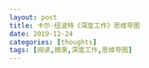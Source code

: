 ```yaml
---
layout: post
title: 卡尔·纽波特《深度工作》思维导图
date: 2019-12-24
categories: [thoughts]
tags: [阅读,摘录,深度工作,思维导图]
---
```


<p align="center"><img src="/figures/p68651736.jpg" alt="" /></p>
